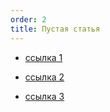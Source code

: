 ```yaml
---
order: 2
title: Пустая статья
---
```


-  [ссылка 1](./ssy/_index)

-  [ссылка 2](./ss)

-  [ссылка 3](./ssy-2)


